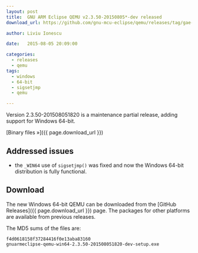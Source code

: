 ```yaml
---
layout: post
title:  GNU ARM Eclipse QEMU v2.3.50-20150805*-dev released
download_url: https://github.com/gnu-mcu-eclipse/qemu/releases/tag/gae-2.3.50-20150805

author: Liviu Ionescu

date:   2015-08-05 20:09:00

categories:
  - releases
  - qemu
tags:
  - windows
  - 64-bit
  - sigsetjmp
  - qemu

---
```


Version 2.3.50-201508051820 is a maintenance partial release, adding support for Windows 64-bit.

[Binary files »]({{ page.download_url }})

## Addressed issues

* the `_WIN64` use of `sigsetjmp()` was fixed and now the Windows 64-bit distribution is fully functional.

## Download

The new Windows 64-bit QEMU can be downloaded from the [GitHub Releases]({{ page.download_url }}) page. The packages for other platforms are available from previous releases.

The MD5 sums of the files are:

	f4d0618158f37284416f0e13aba83160  
	gnuarmeclipse-qemu-win64-2.3.50-201508051820-dev-setup.exe
